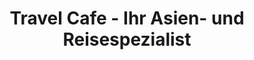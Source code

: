 ---
title: "Travel Cafe - Ihr Asien- und Reisespezialist"
url: /augsburg/travel-cafe-ihr-asien-und-reisespezialist/
shop: Reisebüro
---